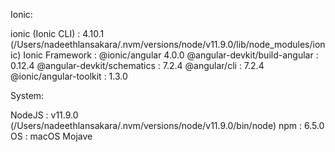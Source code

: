 Ionic:

   ionic (Ionic CLI)             : 4.10.1 (/Users/nadeethlansakara/.nvm/versions/node/v11.9.0/lib/node_modules/ionic)
   Ionic Framework               : @ionic/angular 4.0.0
   @angular-devkit/build-angular : 0.12.4
   @angular-devkit/schematics    : 7.2.4
   @angular/cli                  : 7.2.4
   @ionic/angular-toolkit        : 1.3.0

System:

   NodeJS : v11.9.0 (/Users/nadeethlansakara/.nvm/versions/node/v11.9.0/bin/node)
   npm    : 6.5.0
   OS     : macOS Mojave